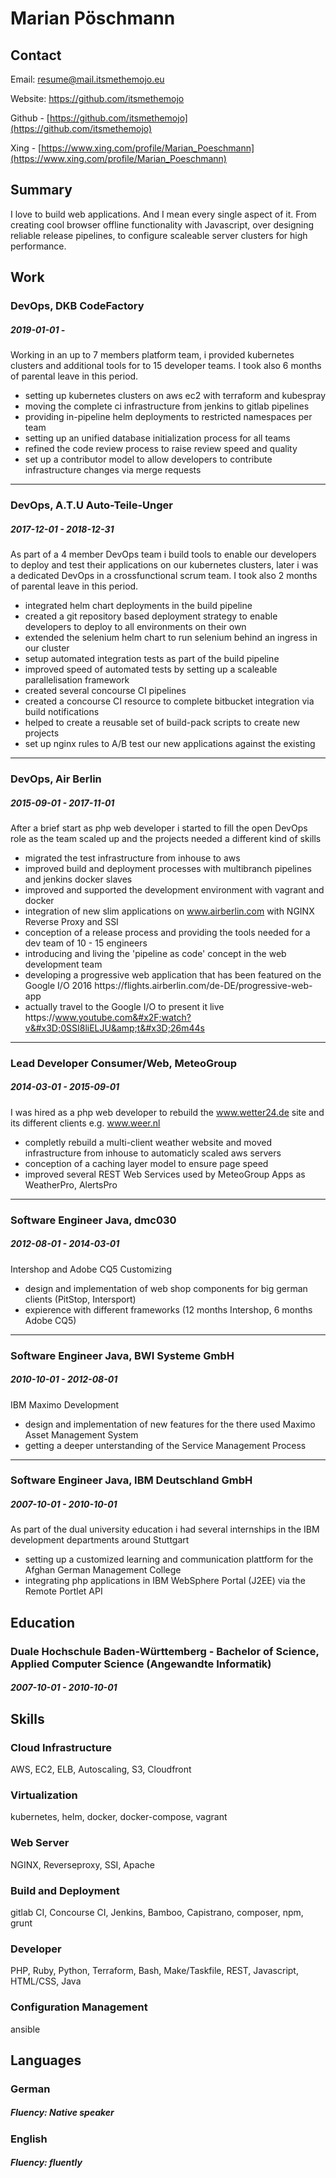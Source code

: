 
# Marian Pöschmann

## Contact

Email: [resume@mail.itsmethemojo.eu](mailto:resume@mail.itsmethemojo.eu)

Website: https://github.com/itsmethemojo

Github - [https://github.com/itsmethemojo](https://github.com/itsmethemojo)

Xing - [https://www.xing.com/profile/Marian_Poeschmann](https://www.xing.com/profile/Marian_Poeschmann)


## Summary

I love to build web applications. And I mean every single aspect of it. From creating cool browser offline functionality with Javascript, over designing reliable release pipelines, to configure scaleable server clusters for high performance.

## Work

### DevOps, DKB CodeFactory
##### 2019-01-01 - 
Working in an up to 7 members platform team, i provided kubernetes clusters and additional tools for to 15 developer teams. I took also 6 months of parental leave in this period.
* setting up kubernetes clusters on aws ec2 with terraform and kubespray
* moving the complete ci infrastructure from jenkins to gitlab pipelines
* providing in-pipeline helm deployments to restricted namespaces per team
* setting up an unified database initialization process for all teams
* refined the code review process to raise review speed and quality
* set up a contributor model to allow developers to contribute infrastructure changes via merge requests

---
### DevOps, A.T.U Auto-Teile-Unger
##### 2017-12-01 - 2018-12-31
As part of a 4 member DevOps team i build tools to enable our developers to deploy and test their applications on our kubernetes clusters, later i was a dedicated DevOps in a crossfunctional scrum team. I took also 2 months of parental leave in this period.
* integrated helm chart deployments in the build pipeline
* created a git repository based deployment strategy to enable developers to deploy to all environments on their own
* extended the selenium helm chart to run selenium behind an ingress in our cluster
* setup automated integration tests as part of the build pipeline
* improved speed of automated tests by setting up a scaleable parallelisation framework
* created several concourse CI pipelines
* created a concourse CI resource to complete bitbucket integration via build notifications
* helped to create a reusable set of build-pack scripts to create new projects
* set up nginx rules to A&#x2F;B test our new applications against the existing

---
### DevOps, Air Berlin
##### 2015-09-01 - 2017-11-01
After a brief start as php web developer i started to fill the open DevOps role as the team scaled up and the projects needed a different kind of skills
* migrated the test infrastructure from inhouse to aws
* improved build and deployment processes with multibranch pipelines and jenkins docker slaves
* improved and supported the development environment with vagrant and docker
* integration of new slim applications on www.airberlin.com with NGINX Reverse Proxy and SSI
* conception of a release process and providing the tools needed for a dev team of 10 - 15 engineers
* introducing and living the &#39;pipeline as code&#39; concept in the web development team
* developing a progressive web application that has been featured on the Google I&#x2F;O 2016 https:&#x2F;&#x2F;flights.airberlin.com&#x2F;de-DE&#x2F;progressive-web-app
* actually travel to the Google I&#x2F;O to present it live https:&#x2F;&#x2F;www.youtube.com&#x2F;watch?v&#x3D;0SSI8liELJU&amp;t&#x3D;26m44s

---
### Lead Developer Consumer&#x2F;Web, MeteoGroup
##### 2014-03-01 - 2015-09-01
I was hired as a php web developer to rebuild the www.wetter24.de site and its different clients e.g. www.weer.nl
* completly rebuild a multi-client weather website and moved infrastructure from inhouse to automaticly scaled aws servers
* conception of a caching layer model to ensure page speed
* improved several REST Web Services used by MeteoGroup Apps as WeatherPro, AlertsPro

---
### Software Engineer Java, dmc030
##### 2012-08-01 - 2014-03-01
Intershop and Adobe CQ5 Customizing
* design and implementation of web shop components for big german clients (PitStop, Intersport)
* expierence with different frameworks (12 months Intershop, 6 months Adobe CQ5)

---
### Software Engineer Java, BWI Systeme GmbH
##### 2010-10-01 - 2012-08-01
IBM Maximo Development
* design and implementation of new features for the there used Maximo Asset Management System
* getting a deeper unterstanding of the Service Management Process

---
### Software Engineer Java, IBM Deutschland GmbH
##### 2007-10-01 - 2010-10-01
As part of the dual university education i had several internships in the IBM development departments around Stuttgart
* setting up a customized learning and communication plattform for the Afghan German Management College
* integrating php applications in IBM WebSphere Portal (J2EE) via the Remote Portlet API


## Education

### Duale Hochschule Baden-Württemberg - Bachelor of Science, Applied Computer Science (Angewandte Informatik)
##### 2007-10-01 - 2010-10-01


## Skills

### Cloud Infrastructure
AWS, EC2, ELB, Autoscaling, S3, Cloudfront
### Virtualization
kubernetes, helm, docker, docker-compose, vagrant
### Web Server
NGINX, Reverseproxy, SSI, Apache
### Build and Deployment
gitlab CI, Concourse CI, Jenkins, Bamboo, Capistrano, composer, npm, grunt
### Developer
PHP, Ruby, Python, Terraform, Bash, Make&#x2F;Taskfile, REST, Javascript, HTML&#x2F;CSS, Java
### Configuration Management
ansible

## Languages

### German
##### Fluency: Native speaker

### English
##### Fluency: fluently

